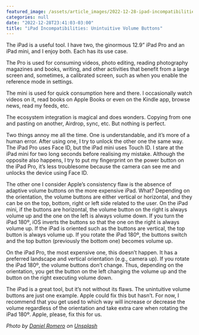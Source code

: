 ```yaml
---
featured_image: /assets/article_images/2022-12-28-ipad-incompatibilities/daniel-romero-Z4_kN9ybLf4-unsplash.jpg
categories: null
date: "2022-12-28T23:41:03-03:00"
title: "iPad Incompatibilities: Unintuitive Volume Buttons"
---
```


The iPad is a useful tool. I have two, the ginormous 12.9” iPad Pro and an iPad
mini, and I enjoy both. Each has its use case.

The Pro is used for consuming videos, photo editing, reading photography
magazines and books, writing, and other activities that benefit from a large
screen and, sometimes, a calibrated screen, such as when you enable the
reference mode in settings.

The mini is used for quick consumption here and there. I occasionally watch
videos on it, read books on Apple Books or even on the Kindle app, browse news,
read my feeds, etc.

The ecosystem integration is magical and does wonders. Copying from one and
pasting on another, Airdrop, sync, etc. But nothing is perfect.

Two things annoy me all the time. One is understandable, and it’s more of a
human error. After using one, I try to unlock the other one the same way. The
iPad Pro uses Face ID, but the iPad mini uses Touch ID. I stare at the iPad
mini for two long seconds before realising my mistake. Although the opposite
also happens, I try to put my fingerprint on the power button on the iPad Pro,
it’s less troublesome because the camera can see me and unlocks the device
using Face ID.

The other one I consider Apple’s consistency flaw is the absence of adaptive
volume buttons on the more expensive iPad. What? Depending on the orientation,
the volume buttons are either vertical or horizontal, and they can be on the
top, bottom, right or left side related to the user. On the iPad mini, if the
buttons are horizontal, the volume button on the right is always volume up and
the one on the left is always volume down. If you turn the iPad 180º, iOS
inverts the buttons so that the one on the right is always volume up. If the
iPad is oriented such as the buttons are vertical, the top button is always
volume up. If you rotate the iPad 180º, the buttons switch and the top button
(previously the bottom one) becomes volume up.

On the iPad Pro, the most expensive one, this doesn’t happen. It has a
preferred landscape and vertical orientation (e.g., camera up). If you rotate
the iPad 180º, the volume buttons don’t change. Thus, depending on the
orientation, you get the button on the left changing the volume up and the
button on the right executing volume down.

The iPad is a great tool, but it’s not without its flaws. The unintuitive
volume buttons are just one example. Apple could fix this but hasn’t. For now,
I recommend that you get used to which way will increase or decrease the volume
regardless of the orientation and take extra care when rotating the iPad 180º.
Apple, please, fix this for us.

_Photo by <a href="https://unsplash.com/@rmrdnl?utm_source=unsplash&utm_medium=referral&utm_content=creditCopyText">Daniel Romero</a> on <a href="https://unsplash.com/wallpapers/iphone/ipad-pro?utm_source=unsplash&utm_medium=referral&utm_content=creditCopyText">Unsplash</a>_

